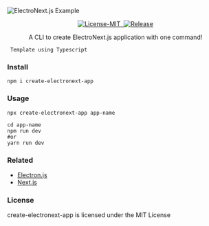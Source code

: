 
![ElectroNext.js Example](https://electronextjs.github.io/.github/public/preview.png)
<p align="center">
<a href="#details">
<img src="https://img.shields.io/badge/License-MIT-319046?" alt="License-MIT"/>&nbsp;&nbsp;<img src="https://img.shields.io/badge/npm-v1.0.2-319046" alt="Release"/></a>

</p>
<p align="center">A CLI to create ElectroNext.js application with one command!</p>

` Template using Typescript`
### Install
```
npm i create-electronext-app
```
### Usage

```
npx create-electronext-app app-name
```

```
cd app-name
npm run dev
#or
yarn run dev
```

### Related
- [Electron.js](https://www.electronjs.org)
- [Next.js](https://nextjs.org)
### License
create-electronext-app is licensed under the MIT License